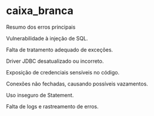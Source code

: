 # caixa_branca
Resumo dos erros principais

Vulnerabilidade à injeção de SQL.

Falta de tratamento adequado de exceções.

Driver JDBC desatualizado ou incorreto.

Exposição de credenciais sensíveis no código.

Conexões não fechadas, causando possíveis vazamentos.

Uso inseguro de Statement.

Falta de logs e rastreamento de erros.

